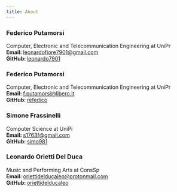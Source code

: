 ```yaml
---
title: About
---
```


### Federico Putamorsi
Computer, Electronic and Telecommunication Engineering at UniPr<br>
<strong>Email: </strong>leonardofiore7901@gmail.com<br>
<strong>GitHub: </strong>[leonardo7901](https://github.com/leonardo7901)

### Federico Putamorsi
Computer, Electronic and Telecommunication Engineering at UniPr<br>
<strong>Email: </strong>f.putamorsi@libero.it<br>
<strong>GitHub: </strong>[refedico](https://github.com/refedico)

### Simone Frassinelli
Computer Science at UniPi<br>
<strong>Email: </strong>s1763f@gmail.com<br>
<strong>GitHub: </strong>[simo981](https://github.com/simo981)

### Leonardo Orietti Del Duca
Music and Performing Arts at ConsSp<br>
<strong>Email: </strong>oriettidelducaleo@protonmail.com<br>
<strong>GitHub: </strong>[oriettidelducaleo](https://github.com/oriettidelducaleo)

